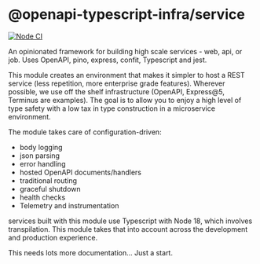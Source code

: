 # @openapi-typescript-infra/service

[![Node CI](https://github.com/openapi-typescript-infra/service/actions/workflows/nodejs.yml/badge.svg)](https://github.com/openapi-typescript-infra/service/actions/workflows/nodejs.yml)

An opinionated framework for building high scale services - web, api, or job. Uses OpenAPI, pino, express, confit, Typescript and jest.

This module creates an environment that makes it simpler to host a REST service
(less repetition, more enterprise grade features). Wherever possible, we use off
the shelf infrastructure (OpenAPI, Express@5, Terminus are examples). The goal is to allow
you to enjoy a high level of type safety with a low tax in type construction in a
microservice environment.

The module takes care of configuration-driven:

* body logging
* json parsing
* error handling
* hosted OpenAPI documents/handlers
* traditional routing
* graceful shutdown
* health checks
* Telemetry and instrumentation

services built with this module use Typescript with Node 18, which involves transpilation.
This module takes that into account across the development and production experience.

This needs lots more documentation... Just a start.
